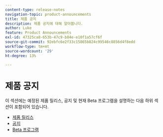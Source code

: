```yaml
---
content-type: release-notes
navigation-topic: product-announcements
title: 제품 공지
description: 제품 공지에 대해 알아봅니다.
author: Luke
feature: Product Announcements
exl-id: 47325ca8-653b-47c9-b84e-e10f1a57cf6f
source-git-commit: 92ebfc6e2f33c15865b824c99546c8856d4f8edd
workflow-type: tm+mt
source-wordcount: '29'
ht-degree: 13%

---
```


# 제품 공지

이 섹션에는 예정된 제품 릴리스, 공지 및 현재 Beta 프로그램을 설명하는 다음 하위 섹션이 포함되어 있습니다.

* [제품 릴리스](../product-announcements/product-releases/product-releases.md)
* [공지](../product-announcements/announcements/announcements.md)
* [Beta 프로그램](../product-announcements/betas/betas.md)
